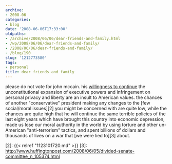 ```yaml
---
archive:
- 2008-06
categories:
- blog
date: '2008-06-06T17:33:00'
oldpaths:
- /archive/2008/06/06/dear-friends-and-family.html
- /wp/2008/06/06/dear-friends-and-family/
- /2008/06/06/dear-friends-and-family/
- /blog/190
slug: '1212773580'
tags:
- personal
title: dear friends and family
---
```


please do not vote for john mccain. his [willingness to continue][1] the
unconstitutional expansion of executive powers and infringement on
personal privacy and liberty are an insult to American values. the chances
of another "conservative" president making any changes to the [few
social/moral issues][2] you might be concerned with are quite low, while
the chances are quite high that he will continue the same terrible
policies of the last eight years which have brought this country into
economic depression, made us lose our moral authority in the world by
using torture and other un-American "anti-terrorism" tactics, and spent
billions of dollars and thousands of lives on a war that [we were lied
to][3] about.

[1]: http://www.huffingtonpost.com/2008/06/06/mccain-supports-bushs-war_n_105610.html
[2]: {{< relref "1123101720.md" >}}
[3]: http://www.huffingtonpost.com/2008/06/05/divided-senate-committee_n_105374.html

